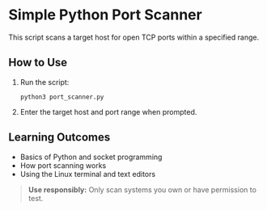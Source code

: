 # Simple Python Port Scanner

This script scans a target host for open TCP ports within a specified range.

## How to Use

1. Run the script:
   ```
   python3 port_scanner.py
   ```
2. Enter the target host and port range when prompted.

## Learning Outcomes

- Basics of Python and socket programming
- How port scanning works
- Using the Linux terminal and text editors

> **Use responsibly:** Only scan systems you own or have permission to test.

